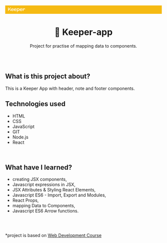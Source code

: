 <p align="center">
<a href="https://github.com/monikasleboda/Keeper-app"><img src="images/screenshot.png" alt="screenshot"></a>
</p>

<h1 align="center">📓 Keeper-app</h1>
  <p align="center">Project for practise of mapping data to components.</p>
<br>
<br>

## What is this project about?
This is a Keeper App with header, note and footer components.

## Technologies used
- HTML
- CSS
- JavaScript
- GIT
- Node.js
- React

<br>

## What have I learned?
- creating JSX components,
- Javascript expressions in JSX,
- JSX Attributes & Styling React Elements,
- Javascript ES6 - Import, Export and Modules,
- React Props,
- mapping Data to Components,
- Javascript ES6 Arrow functions.

<br>
<br>


*project is based on [Web Development Course](https://www.udemy.com/course/the-complete-web-development-bootcamp/)
